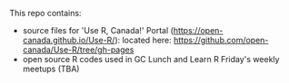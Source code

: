 This repo contains:

- source files for  'Use R, Canada!' Portal (<https://open-canada.github.io/Use-R/>): located here: <https://github.com/open-canada/Use-R/tree/gh-pages>
- open source R codes used in GC Lunch and Learn R Friday's weekly meetups (TBA)


